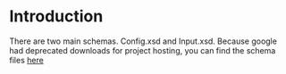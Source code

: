 # Introduction #

There are two main schemas.  Config.xsd and Input.xsd.  Because google had deprecated downloads for project hosting, you can find the schema files [here](https://drive.google.com/folderview?id=0BwX0wVwDpWRHLXlkTHAyQlhuN1E&usp=sharing)